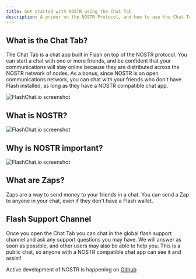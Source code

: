 ```yaml
---
title: Get started with NOSTR using the Chat Tab
description: A primer on the NOSTR Protocol, and how to use the Chat Tab
---
```


## What is the Chat Tab?

The Chat Tab is a chat app built in Flash on top of the NOSTR protocol. 
You can start a chat with one or more friends, and be confident that your communications will stay online because they are distributed across the NOSTR network of nodes.
As a bonus, since NOSTR is an open communications network, you can chat with your friends who don't have Flash installed, as long as they have a NOSTR compatible chat app.

![FlashChat.io screenshot](/images/flashchat-signup.webp)

## What is NOSTR?

![FlashChat.io screenshot](/images/flashchat-login.webp)

## Why is NOSTR important?

![FlashChat.io screenshot](/images/flashchat-login.webp)

## What are Zaps?

Zaps are a way to send money to your friends in a chat. You can send a Zap to anyone in your chat, even if they don't have a Flash wallet.


## Flash Support Channel

Once you open the Chat Tab you can chat in the global flash support channel and ask any support questions you may have. We will answer as soon as possible, and other users may also be able to help you. This is a public chat, so anyone with a NOSTR compatible chat app can see it and assist!

Active development of NOSTR is happening on [Github](https://github.com/nostr/nostr)
